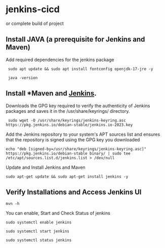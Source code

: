 # jenkins-cicd
or complete build of project



## Install JAVA (a prerequisite for Jenkins and Maven)
Add required dependencies for the jenkins package

     sudo apt update && sudo apt install fontconfig openjdk-17-jre -y

     java -version 


## Install ***Maven** and  [Jenkins](https://www.jenkins.io/doc/book/installing/linux/#debianubuntu). 

Downloads the GPG key required to verify the authenticity of Jenkins packages and saves it in the /usr/share/keyrings/ directory.

     sudo wget -O /usr/share/keyrings/jenkins-keyring.asc https://pkg.jenkins.io/debian-stable/jenkins.io-2023.key

Add the Jenkins repository to your system's APT sources list and ensures that the repository is signed using the GPG key you downloaded

    echo "deb [signed-by=/usr/share/keyrings/jenkins-keyring.asc]"  https://pkg.jenkins.io/debian-stable binary/ | sudo tee /etc/apt/sources.list.d/jenkins.list > /dev/null


Update and Install Jenkins and Maven

    sudo apt-get update && sudo apt-get install jenkins -y


## Verify Installations and  Access Jenkins UI

    mvn -h 

You can enable, Start and Check Status of jenkins 

    sudo systemctl enable jenkins

    sudo systemctl start jenkins

    sudo systemctl status jenkins

    
